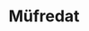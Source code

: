 ---
title: Müfredat
menu:
    main:
        parent: undergraduate
        identifier: undergraduate-curriculum
        name: Müfredat
        weight: 1
---